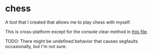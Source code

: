 # chess

A tool that I created that allows me to play chess with myself.

This is cross-platform except for the console clear method in [this file](src/view/console_view/ConsoleSession.cpp).

TODO: There might be undefined behavior that causes segfaults occasionally, but I'm not sure.
